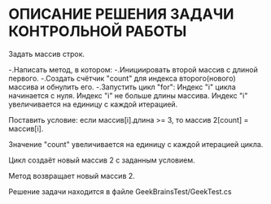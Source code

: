 # ОПИСАНИЕ РЕШЕНИЯ ЗАДАЧИ КОНТРОЛЬНОЙ РАБОТЫ

Задать массив строк.

-.Написать метод, в котором: 
-.Инициировать второй массив с длиной первого.
-.Создать счётчик "count" для индекса второго(нового) массива и обнулить его.
-.Запустить цикл "for": 
Индекс "i" цикла начинается с нуля.
Индекс "i" не больше длины массива.
Индекс "i" увеличивается на единицу с каждой итерацией.
 
Поставить условие:
если  массив[i].длина >= 3, то массив 2[count] = массив[i].

Значение "count" увеличивается на единицу с каждой итерацией цикла.

Цикл создаёт новый массив 2 с заданным условием.

Метод возвращает новый массив 2.

Решение задачи находится в файле GeekBrainsTest/GeekTest.cs



